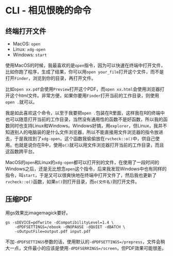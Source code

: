 # CLI - 相见恨晚的命令

## 终端打开文件

+ MacOS: `open`
+ Linux: `xdg-open`
+ Windows: `start`

使用MacOS的时候，我最喜欢的是`open`指令，因为可以快速在终端中打开文件，比如你跑了程序，生成了结果，你可以用`open your_file`打开这个文件，而不是打开`Finder`，浏览到你的目录，再打开文件。

比如`open xx.pdf`会使用`Preview`打开这个PDF，而`open xx.html`会使用浏览器打开这个html文件。非常方便，如果你要用`Finder`打开当前的工作目录，则使用`open .`就可以。

我是如此喜欢这个命令，以至于我要把`open .`包装在R里面，这样我在R的终端中也可以随意打开当前的工作目录，当然没有通用性的函数不是好函数，所以我的函数同时也支持Linux和Windows。Windows好搞，用`explorer`，但Linux，我并不知道别人的电脑装的是什么文件浏览器，所以不能直接用文件浏览器的指令放进去，于是我找到了`xdg-open`，这个函数我偷偷放在`rvcheck::o()`中，供自己使用。也就是说你在R中，使用`o()`就可以用文件浏览器打开当前的工作目录，而且这函数跨平台。

MacOS的`open`和Linux的`xdg-open`都可以打开别的文件，在使用了一段时间的Windows之后，还是无比想念`open`这个指令，后来我发现Windows中也有同样的指令，叫`start`，于是又可以很爽快地在终端中打开文件了，然后我也更新了`rvcheck::o()`函数，如果`o()`则打开目录，而`o(文件名)`则打开文件。


## 压缩PDF

用gs效果比imagemagick要好。

```
gs -sDEVICE=pdfwrite -dCompatibilityLevel=1.4 \
    -dPDFSETTINGS=/ebook -dNOPAUSE -dQUIET -dBATCH \
    -sOutputFile=output.pdf input.pdf
```

不加`-dPDFSETTINGS`参数的话，使用默认的`-dPDFSETTINGS=/prepress`，文件会稍大一点，文件最小的应该是使用`-dPDFSERRINGS=/screen`，但PDF效果可能很差。

